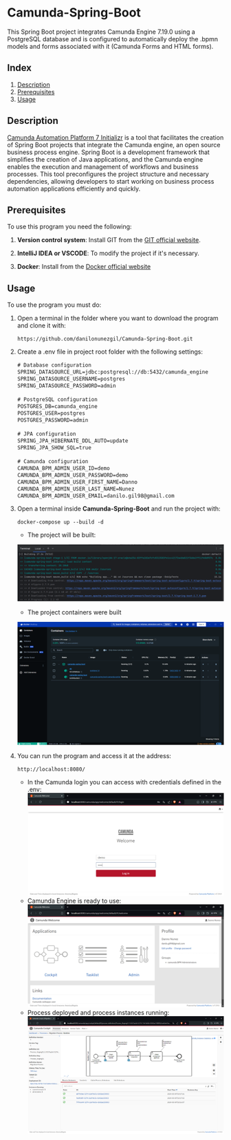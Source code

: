 # Camunda-Spring-Boot
This Spring Boot project integrates Camunda Engine 7.19.0 using a PostgreSQL database and is configured to automatically deploy the .bpmn models and forms associated with it (Camunda Forms and HTML forms).

## Index

1. [Description](#description)
2. [Prerequisites](#prerequisites)
3. [Usage](#usage)


## Description

[Camunda Automation Platform 7 Initializr](https://start.camunda.com/) is a tool that facilitates the creation of Spring Boot projects that integrate the Camunda engine, an open source business process engine. Spring Boot is a development framework that simplifies the creation of Java applications, and the Camunda engine enables the execution and management of workflows and business processes. This tool preconfigures the project structure and necessary dependencies, allowing developers to start working on business process automation applications efficiently and quickly.


## Prerequisites

To use this program you need the following:

1. **Version control system**: Install GIT from the [GIT official website](https://git-scm.com/downloads).

2. **IntelliJ IDEA or VSCODE**: To modify the project if it's necessary.

3. **Docker**: Install from the [Docker official website](https://www.docker.com/) 

## Usage

To use the program you must do:

1. Open a terminal in the folder where you want to download the program and clone it with:

   ```
   https://github.com/danilonunezgil/Camunda-Spring-Boot.git
   ```

2. Create a .env file in project root folder with the following settings:

   ```
   # Database configuration
   SPRING_DATASOURCE_URL=jdbc:postgresql://db:5432/camunda_engine
   SPRING_DATASOURCE_USERNAME=postgres
   SPRING_DATASOURCE_PASSWORD=admin
   
   # PostgreSQL configuration
   POSTGRES_DB=camunda_engine
   POSTGRES_USER=postgres
   POSTGRES_PASSWORD=admin
   
   # JPA configuration
   SPRING_JPA_HIBERNATE_DDL_AUTO=update
   SPRING_JPA_SHOW_SQL=true
   
   # Camunda configuration
   CAMUNDA_BPM_ADMIN_USER_ID=demo
   CAMUNDA_BPM_ADMIN_USER_PASSWORD=demo
   CAMUNDA_BPM_ADMIN_USER_FIRST_NAME=Danno
   CAMUNDA_BPM_ADMIN_USER_LAST_NAME=Nunez
   CAMUNDA_BPM_ADMIN_USER_EMAIL=danilo.gil98@gmail.com
   ```
3. Open a terminal inside **Camunda-Spring-Boot** and run the project with:

   ```
   docker-compose up --build -d
   ```

   * The project will be built:

   ![Building project](docs/building-project.png)

   * The project containers were built
         
   ![Building project](docs/containers-is-run.png)

4. You can run the program and access it at the address:
   
   ```
   http://localhost:8080/
   ```
   * In the Camunda login you can access with credentials defined in the .env:
   ![Camunda Login](docs/camunda-index.png)
   * Camunda Engine is ready to use:
   ![Camunda Engine](docs/camunda-engine.png)
   * Process deployed and process instances running:
   ![Process Deployed](docs/process-deployed.png)
